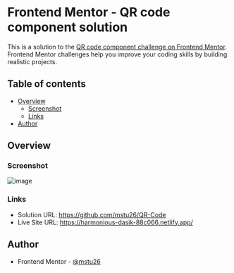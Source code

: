 # Frontend Mentor - QR code component solution

This is a solution to the [QR code component challenge on Frontend Mentor](https://www.frontendmentor.io/challenges/qr-code-component-iux_sIO_H). Frontend Mentor challenges help you improve your coding skills by building realistic projects. 

## Table of contents

- [Overview](#overview)
  - [Screenshot](#screenshot)
  - [Links](#links)
- [Author](#author)

## Overview

### Screenshot

![image](https://user-images.githubusercontent.com/1749805/195172054-e739c5b1-8d93-4ef7-99a0-04c56e653e5f.png)

### Links

- Solution URL: https://github.com/mstu26/QR-Code
- Live Site URL: https://harmonious-dasik-88c066.netlify.app/

## Author

- Frontend Mentor - [@mstu26](https://www.frontendmentor.io/profile/mstu26)
